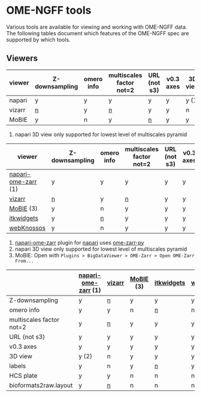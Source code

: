 # OME-NGFF tools

Various tools are available for viewing and working with OME-NGFF data.
The following tables document which features of the OME-NGFF spec are supported by which tools.

## Viewers

| viewer | Z-downsampling                                  | omero info | multiscales factor not=2                           | URL (not s3)                                               | v0.3 axes | 3D view | labels | HCS plate |
| ------ | ----------------------------------------------- | ---------- | -------------------------------------------------- | ---------------------------------------------------------- | --------- | ------- | ------ | --------- |
| napari | y                                               | y          | y                                                  | y                                                          | y         | y (1)   | y      | y         |
| vizarr | [n](https://github.com/hms-dbmi/vizarr/pull/71) | y          | [n](https://github.com/hms-dbmi/vizarr/issues/101) | y                                                          | y         | n       | n      | y         |
| MoBIE  | y                                               | n          | y                                                  | [n](https://github.com/mobie/mobie-viewer-fiji/issues/351) | y         | y       | y      | n         |

1. napari 3D view only supported for lowest level of multiscales pyramid

<table>
  <thead>
    <tr>
      <th>viewer</th>
      <th>Z-downsampling</th>
      <th>omero info</th>
      <th>multiscales factor not=2</th>
      <th>URL (not s3)</th>
      <th>v0.3 axes</th>
      <th>3D view</th>
      <th>labels</th>
      <th>HCS plate</th>
      <th>bioformats2raw.layout</th>
    </tr>
  </thead>
  <tbody>
    <tr>
      <td><a href="https://github.com/ome/napari-ome-zarr/">napari-ome-zarr</a> (1)</td>
      <td>y</td>
      <td>y</td>
      <td>y</td>
      <td>y</td>
      <td>y</td>
      <td>y (2)</td>
      <td>y</td>
      <td>y</td>
      <td>y</td>
    </tr>
    <tr>
      <td><a href="https://github.com/hms-dbmi/vizarr/">vizarr</a></td>
      <td><a href="https://github.com/hms-dbmi/vizarr/pull/71">n</a></td>
      <td>y</td>
      <td><a href="https://github.com/hms-dbmi/vizarr/issues/101">n</a></td>
      <td>y</td>
      <td>y</td>
      <td>n</td>
      <td>n</td>
      <td>y</td>
      <td><a href="https://github.com/hms-dbmi/vizarr/issues/149">n</a></td>
    </tr>
    <tr>
      <td><a href="https://github.com/mobie/mobie-viewer-fiji/">MoBIE</a> (3)</td>
      <td>y</td>
      <td>n</td>
      <td>y</td>
      <td>y</td>
      <td>y</td>
      <td>y</td>
      <td>y</td>
      <td>n</td>
      <td>n</td>
    </tr>
    <tr>
      <td><a href="(https://itkwidgets.readthedocs.io/en/latest">itkwidgets</a></td>
      <td>y</td>
      <td><a href="https://github.com/InsightSoftwareConsortium/itkwidgets/issues/546">n</a></td>
      <td>y</td>
      <td>y</td>
      <td>y</td>
      <td>y</td>
      <td><a href="https://github.com/InsightSoftwareConsortium/itkwidgets/issues/547">n</a></td>
      <td>n</td>
      <td>n</td>
    </tr>
    <tr>
      <td><a href="https://webknossos.org">webKnossos</a></td>
      <td>y</td>
      <td>n</td>
      <td>y</td>
      <td>y</td>
      <td>y</td>
      <td>y</td>
      <td>y</td>
      <td>n</td>
      <td>n</td>
    </tr>
  </tbody>
</table>

1. <a href="https://github.com/ome/napari-ome-zarr/">napari-ome-zarr</a> plugin for <a href="https://napari.org">napari</a> uses <a href="https://github.com/ome/ome-zarr-py/">ome-zarr-py</a>
2. napari 3D view only supported for lowest level of multiscales pyramid
3. MoBIE: Open with `Plugins > BigDataViewer > OME-Zarr > Open OME-Zarr From...`


<table>
  <thead>
    <tr>
      <th></th>
      <th><a href="https://github.com/ome/napari-ome-zarr/">napari-ome-zarr</a> (1)</th>
      <th><a href="https://github.com/hms-dbmi/vizarr/">vizarr</a></th>
      <th><a href="https://github.com/mobie/mobie-viewer-fiji/">MoBIE</a> (3)</th>
      <th><a href="(https://itkwidgets.readthedocs.io/en/latest">itkwidgets</a></th>
      <th><a href="https://webknossos.org">webKnossos</a></th>
    </tr>
  </thead>
  <tbody>
    <tr>
      <td>Z-downsampling</td>
      <td>y</td>
      <td><a href="https://github.com/hms-dbmi/vizarr/pull/71">n</a></td>
      <td>y</td>
      <td>y</td>
      <td>y</td>
    </tr>
    <tr>
      <td>omero info</td>
      <td>y</td>
      <td>y</td>
      <td>n</td>
      <td><a href="https://github.com/InsightSoftwareConsortium/itkwidgets/issues/546">n</a></td>
      <td>n</td>
    </tr>
    <tr>
      <td>multiscales factor not=2</td>
      <td>y</td>
      <td><a href="https://github.com/hms-dbmi/vizarr/issues/101">n</a></td>
      <td>y</td>
      <td>y</td>
      <td>y</td>
    </tr>
    <tr>
      <td>URL (not s3)</td>
      <td>y</td>
      <td>y</td>
      <td>y</td>
      <td>y</td>
      <td>y</td>
    </tr>
    <tr>
      <td>v0.3 axes</td>
      <td>y</td>
      <td>y</td>
      <td>y</td>
      <td>y</td>
      <td>y</td>
    </tr>
    <tr>
      <td>3D view</td>
      <td>y (2)</td>
      <td>n</td>
      <td>y</td>
      <td>y</td>
      <td>y</td>
    </tr>
    <tr>
      <td>labels</td>
      <td>y</td>
      <td>n</td>
      <td>y</td>
      <td><a href="https://github.com/InsightSoftwareConsortium/itkwidgets/issues/547">n</a></td>
      <td>y</td>
    </tr>
    <tr>
      <td>HCS plate</td>
      <td>y</td>
      <td>y</td>
      <td>n</td>
      <td>n</td>
      <td>n</td>
    </tr>
    <tr>
      <td>bioformats2raw.layout</td>
      <td>y</td>
      <td><a href="https://github.com/hms-dbmi/vizarr/issues/149">n</a></td>
      <td>n</td>
      <td>n</td>
      <td>n</td>
    </tr>
  </tbody>
</table>

